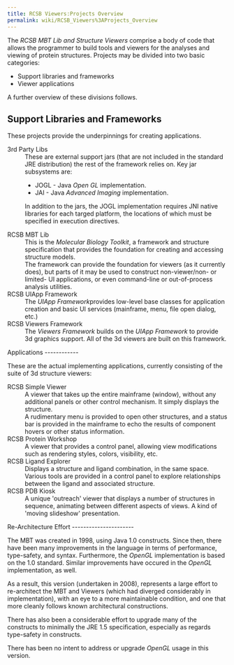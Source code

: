 ```yaml
---
title: RCSB Viewers:Projects Overview
permalink: wiki/RCSB_Viewers%3AProjects_Overview
---
```


The <em>RCSB MBT Lib and Structure Viewers</em> comprise a body of code
that allows the programmer to build tools and viewers for the analyses
and viewing of protein structures. Projects may be divided into two
basic categories:

-   Support libraries and frameworks
-   Viewer applications

A further overview of these divisions follows.

Support Libraries and Frameworks
--------------------------------

These projects provide the underpinnings for creating applications.

<dl>
<dt>
3rd Party Libs

<dd>
These are external support jars (that are not included in the standard
JRE distribution) the rest of the framework relies on. Key jar
subsystems are:

-   JOGL - Java <em>Open GL</em> implementation.
-   JAI - Java <em>Advanced Imaging</em> implementation.

In addition to the jars, the JOGL implementation requires JNI native
libraries for each targed platform, the locations of which must be
specified in execution directives.

<dt>
RCSB MBT Lib

<dd>
This is the <em>Molecular Biology Toolkit</em>, a framework and
structure specification that provides the foundation for creating and
accessing structure models.

<dd>
The framework can provide the foundation for viewers (as it currently
does), but parts of it may be used to construct non-viewer/non- or
limited- UI applications, or even command-line or out-of-process
analysis utilities.

<dt>
RCSB UIApp Framework

<dd>
The <em>UIApp Framework</em>provides low-level base classes for
application creation and basic UI services (mainframe, menu, file open
dialog, etc.)

<dt>
RCSB Viewers Framework

<dd>
The <em>Viewers Framework</em> builds on the <em>UIApp Framework</em> to
provide 3d graphics support. All of the 3d viewers are built on this
framework.

</dl>
Applications
------------

These are the actual implementing applications, currently consisting of
the suite of 3d structure viewers:

<dl>
<dt>
RCSB Simple Viewer

<dd>
A viewer that takes up the entire mainframe (window), without any
additional panels or other control mechanism. It simply displays the
structure.

<dd>
A rudimentary menu is provided to open other structures, and a status
bar is provided in the mainframe to echo the results of component hovers
or other status information.

<dt>
RCSB Protein Workshop

<dd>
A viewer that provides a control panel, allowing view modifications such
as rendering styles, colors, visibility, etc.

<dt>
RCSB Ligand Explorer

<dd>
Displays a structure and ligand combination, in the same space. Various
tools are provided in a control panel to explore relationships between
the ligand and associated structure.

<dt>
RCSB PDB Kiosk

<dd>
A unique 'outreach' viewer that displays a number of structures in
sequence, animating between different aspects of views. A kind of
'moving slideshow' presentation.

</dl>
Re-Architecture Effort
----------------------

The MBT was created in 1998, using Java 1.0 constructs. Since then,
there have been many improvements in the language in terms of
performance, type-safety, and syntax. Furthermore, the <em>OpenGL</em>
implementation is based on the 1.0 standard. Similar improvements have
occured in the <em>OpenGL</em> implementation, as well.

As a result, this version (undertaken in 2008), represents a large
effort to re-architect the MBT and Viewers (which had diverged
considerably in implementation), with an eye to a more maintainable
condition, and one that more cleanly follows known architectural
constructions.

There has also been a considerable effort to upgrade many of the
constructs to minimally the JRE 1.5 specification, especially as regards
type-safety in constructs.

There has been no intent to address or upgrade <em>OpenGL</em> usage in
this version.
